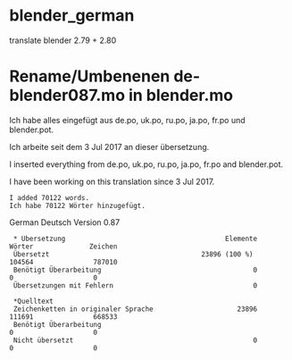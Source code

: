 # blender_german
translate blender 2.79 + 2.80

# Rename/Umbenenen de-blender087.mo in blender.mo

Ich habe alles eingefügt aus de.po, uk.po, ru.po, ja.po, fr.po und blender.pot.

Ich arbeite seit dem 3 Jul 2017 an dieser übersetzung.


I inserted everything from de.po, uk.po, ru.po, ja.po, fr.po and blender.pot.

I have been working on this translation since 3 Jul 2017. 

    I added 70122 words. 
    Ich habe 70122 Wörter hinzugefügt.

German Deutsch Version 0.87

     * Übersetzung                                        Elemente               Wörter              Zeichen
     Übersetzt                                      ‪23896 (100 %)               104564               787010
     Benötigt Überarbeitung                                      0                    0                    0
     Übersetzungen mit Fehlern                                   0

     *Quelltext
     Zeichenketten in originaler Sprache                     23896               111691               668533
     Benötigt Überarbeitung                                                           0                    0
     Nicht übersetzt                                             0                    0                    0
